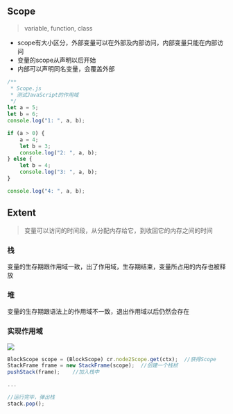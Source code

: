 ## Scope
> variable, function, class
>

+ scope有大小区分，外部变量可以在外部及内部访问，内部变量只能在内部访问
+ 变量的scope从声明以后开始
+ 内部可以声明同名变量，会覆盖外部

```javascript
/**
 * Scope.js
 * 测试JavaScript的作用域
 */
let a = 5;
let b = 6;
console.log("1: ", a, b);

if (a > 0) {
    a = 4;
    let b = 3;
    console.log("2: ", a, b);
} else {
    let b = 4;
    console.log("3: ", a, b);
}

console.log("4: ", a, b);
```

## Extent
> 变量可以访问的时间段，从分配内存给它，到收回它的内存之间的时间
>

### 栈
变量的生存期跟作用域一致，出了作用域，生存期结束，变量所占用的内存也被释放

### 堆
变量的生存期跟语法上的作用域不一致，退出作用域以后仍然会存在

### 实现作用域
![](/images/1642245949676-c44f5a45-b75f-41b0-a9e7-436764f85346.png)

```javascript
BlockScope scope = (BlockScope) cr.node2Scope.get(ctx);  //获得Scope
StackFrame frame = new StackFrame(scope);  //创建一个栈桢
pushStack(frame);    //加入栈中

...

//运行完毕，弹出栈
stack.pop();
```

